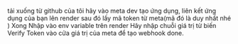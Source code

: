 tải xuống từ github của tôi 
hãy vào meta dev tạo ứng dụng, liên kết ứng dụng của bạn lên render 
sau đó lấy mã token từ meta(mã đó là duy nhất nhé )
Xong Nhập vào env variable trên render 
Hãy nhập chuỗi giá trị từ biến Verify Token vào cửa giá trị của meta để tạo webhook 
done.
